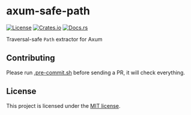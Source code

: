 # axum-safe-path

[![License](https://img.shields.io/crates/l/axum-safe-path.svg)](https://choosealicense.com/licenses/mit/)
[![Crates.io](https://img.shields.io/crates/v/axum-safe-path.svg)](https://crates.io/crates/axum-safe-path)
[![Docs.rs](https://docs.rs/axum-safe-path/badge.svg)](https://docs.rs/axum-safe-path)

Traversal-safe `Path` extractor for Axum

## Contributing

Please run [.pre-commit.sh] before sending a PR, it will check everything.

## License

This project is licensed under the [MIT license][license].

[.pre-commit.sh]:
  https://github.com/imbolc/axum-safe-path/blob/main/.pre-commit.sh
[license]: https://github.com/imbolc/axum-safe-path/blob/main/LICENSE

